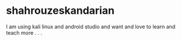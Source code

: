 # shahrouzeskandarian
I am using kali linux and android studio and want and love to learn and teach more . . . 
